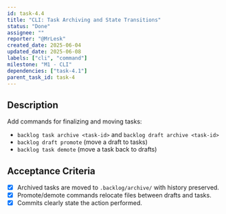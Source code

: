 ```yaml
---
id: task-4.4
title: "CLI: Task Archiving and State Transitions"
status: "Done"
assignee: ""
reporter: "@MrLesk"
created_date: 2025-06-04
updated_date: 2025-06-08
labels: ["cli", "command"]
milestone: "M1 - CLI"
dependencies: ["task-4.1"]
parent_task_id: task-4
---
```


## Description

Add commands for finalizing and moving tasks:

- `backlog task archive <task-id>` and `backlog draft archive <task-id>`
- `backlog draft promote` (move a draft to tasks)
- `backlog task demote` (move a task back to drafts)

## Acceptance Criteria

- [x] Archived tasks are moved to `.backlog/archive/` with history preserved.
- [x] Promote/demote commands relocate files between drafts and tasks.
- [x] Commits clearly state the action performed.
